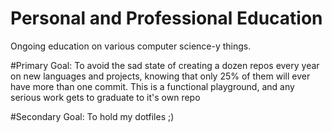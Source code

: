# Personal and Professional Education

Ongoing education on various computer science-y things.

#Primary Goal: 
To avoid the sad state of creating a dozen repos every year on new languages and projects, knowing that only 25% of them will ever have more than one commit. This is a functional playground, and any serious work gets to graduate to it's own repo

#Secondary Goal:
To hold my dotfiles ;)
